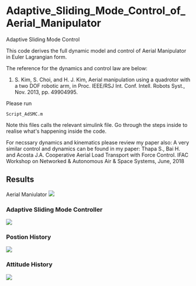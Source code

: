 # Adaptive_Sliding_Mode_Control_of_Aerial_Manipulator
Adaptive Sliding Mode Control

This code derives the full dynamic model and control of Aerial Manipulator in Euler Lagrangian form. 

The reference for the dynamics and control law are below: 
1. S. Kim, S. Choi, and H. J. Kim, Aerial manipulation using a quadrotor with a two DOF robotic arm, in Proc.
IEEE/RSJ Int. Conf. Intell. Robots Syst., Nov. 2013, pp. 49904995.

Please run 
```
Script_AdSMC.m
```

Note this files calls the relevant simulink file. Go through the steps inside to realise what's happening inside the code. 

For necssary dynamics and kinematics please review my paper also: 
A very similar control and dynamics can be found in my paper: Thapa S., Bai H. and Acosta J.A. Cooperative Aerial Load Transport with Force Control. IFAC Workshop on Networked & Autonomous Air & Space Systems, June, 2018

## Results 
Aerial Maniulator 
![](https://github.com/sandeshthapa/Adaptive_Sliding_Mode_Control_of_Aerial_Manipulator/blob/master/uav_arm.jpg)

### Adaptive Sliding Mode Controller
![](https://github.com/sandeshthapa/Adaptive_Sliding_Mode_Control_of_Aerial_Manipulator/blob/master/asmc.jpg)

### Postion History 
![](https://github.com/sandeshthapa/Adaptive_Sliding_Mode_Control_of_Aerial_Manipulator/blob/master/pos_history.jpg)

### Attitude History 
![](https://github.com/sandeshthapa/Adaptive_Sliding_Mode_Control_of_Aerial_Manipulator/blob/master/attitude_history.jpg)


